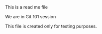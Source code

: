 This is a read me file

We are in Git 101 session 

This file is created only for testing purposes.
